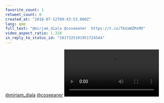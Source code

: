```yaml
---
favorite_count: 1
retweet_count: 0
created_at: "2018-07-12T09:43:53.000Z"
lang: qme
full_text: "@mirjam_diala @coseeaner  https://t.co/TkUaWZMsM9"
video_aspect_ratio: 1.328
in_reply_to_status_id: "1017325191951724544"
---
```


[@mirjam_diala](https://twitter.com/mirjam_diala)
[@coseeaner](https://twitter.com/coseeaner)
![Embedded Video](https://twitter-media-coderbyheart.s3.eu-north-1.amazonaws.com/1017343782109548549-Dh5UxaXX4AA7sR_.mp4)
